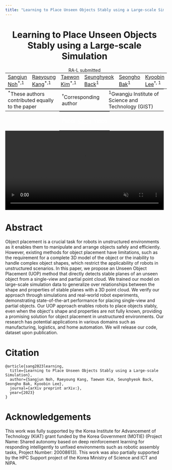 ```yaml
---
title: "Learning to Place Unseen Objects Stably using a Large-scale Simulation"
---
```


<center>
<h1 style="display: block;">Learning to Place Unseen Objects Stably using a Large-scale Simulation</h1>
RA-L submitted <br>
<table style="border: none; display: initial;">
    <tr style="border: none;">
        <td style="border: none;"><a href="https://">Sangjun Noh</a><sup>*,1</sup></td>     <!-- TODO: add email -->
        <td style="border: none;"><a href="https://">Raeyoung Kang</a><sup>*,1</sup></td>   <!-- TODO: add email -->
        <td style="border: none;"><a href="https://">Taewon Kim</a><sup>*,1</sup></td>      <!-- TODO: add email -->
        <td style="border: none;"><a href="https://">Seunghyeok Back</a><sup>1</sup></td>   <!-- TODO: add email -->
        <td style="border: none;"><a href="https://">Seongho Bak</a><sup>1</sup></td>       <!-- TODO: add email -->
        <td style="border: none;"><a href="https://">Kyoobin Lee</a><sup>†, 1</sup></td>    <!-- TODO: add email -->
    </tr>
</table>
<br>
<table style="border: none; display: initial;">
    <tr style="border: none;">
        <td style="border: none;"><sup>*</sup>These authors contributed equally to the paper</td>
        <td style="border: none;"><sup>†</sup>Corresponding author</td>
        <td style="border: none;"><sup>1</sup>Gwangju Institute of Science and Technology (GIST)</td>
    </tr>
</table>
<br>
<table style="border: none; display: initial;">
    <tr style="border: none;">
        <td style="border: none;">
            <a href="https://" style="color: #ffffff">                      <!-- TODO: add arxiv -->
                <div class="link_button">
                    <i class="bi bi-file-earmark-richtext"></i> Paper
                </div>
            </a>
        </td>
        <td style="border: none; display: initial;">
            <a href="https://" style="color: #ffffff">                      <!-- TODO: add code -->
                <div class="link_button">
                    <i class="bi bi-github"></i> Code
                </div>
            </a>
        </td>
        <td style="border: none;">
            <a href="https://" style="color: #ffffff">                      <!-- TODO: add video -->
                <div class="link_button">
                    <i class="bi bi-youtube"></i> Video
                </div>
            </a>
        </td>
    </tr>
</table>
<br>
<video width="100%" autoplay muted loop>
    <source src="./assets/~~~~.mp4" type="video/mp4">                       <!-- TODO: add sample video -->
    Your browser does not support the video tag.
</video> 
</center>

# Abstract 

Object placement is a crucial task for robots in unstructured environments as it enables them to manipulate and arrange objects safely and efficiently. However, existing methods for object placement have limitations, such as the requirement for a complete 3D model of the object or the inability to handle complex object shapes, which restrict the applicability of robots in unstructured scenarios. In this paper, we propose an Unseen Object Placement (UOP) method that directly detects stable planes of an unseen object from a single-view and partial point cloud. We trained our model on large-scale simulation data to generalize over relationships between the shape and properties of stable planes with a 3D point cloud. We verify our approach through simulations and real-world robot experiments, demonstrating state-of-the-art performance for placing single-view and partial objects. Our UOP approach enables robots to place objects stably, even when the object's shape and properties are not fully known, providing a promising solution for object placement in unstructured environments. Our research has potential applications in various domains such as manufacturing, logistics, and home automation. We will release our code, dataset upon publication.


# Citation

```
@article{sang2023learning,
  title={Learning to Place Unseen Objects Stably using a Large-scale Simulation},
  author={Sangjun Noh, Raeyoung Kang, Taewon Kim, Seunghyeok Back, Seongho Bak, Kyoobin Lee},
  journal={arXiv preprint arXiv:},
  year={2023}
}
```

# Acknowledgements

This work was fully supported by the Korea Institute for Advancement of Technology (KIAT) grant funded by the Korea Government (MOTIE) (Project Name: Shared autonomy based on deep reinforcement learning for responding intelligently to unfixed environments such as robotic assembly tasks, Project Number: 20008613). 
This work was also partially supported by the HPC Support project of the Korea Ministry of Science and ICT and NIPA.
